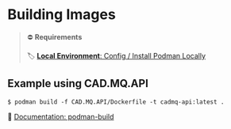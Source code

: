 # Building Images

> ⛔ **Requirements**
>
> 🏷️ [**Local Environment**: Config / Install Podman Locally](../localenv/config.md#install_podman_locally)

## Example using CAD.MQ.API
```shell
$ podman build -f CAD.MQ.API/Dockerfile -t cadmq-api:latest .
```

🔗 <a href="https://docs.podman.io/en/stable/markdown/podman-build.1.html" target="_blank">Documentation: podman-build</a>
